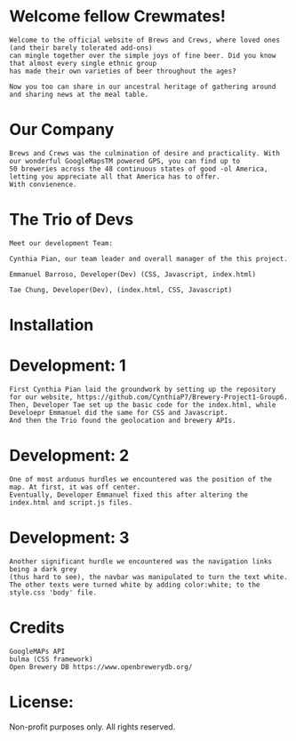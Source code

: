 # Welcome fellow Crewmates!

    Welcome to the official website of Brews and Crews, where loved ones (and their barely tolerated add-ons) 
    can mingle together over the simple joys of fine beer. Did you know that almost every single ethnic group 
    has made their own varieties of beer throughout the ages?

    Now you too can share in our ancestral heritage of gathering around and sharing news at the meal table.

# Our Company

    Brews and Crews was the culmination of desire and practicality. With our wonderful GoogleMapsTM powered GPS, you can find up to 
    50 breweries across the 48 continuous states of good -ol America, letting you appreciate all that America has to offer. 
    With convienence.


# The Trio of Devs

    Meet our development Team:

    Cynthia Pian, our team leader and overall manager of the this project.

    Emmanuel Barroso, Developer(Dev) (CSS, Javascript, index.html)

    Tae Chung, Developer(Dev), (index.html, CSS, Javascript)

# Installation



# Development: 1

    First Cynthia Pian laid the groundwork by setting up the repository for our website, https://github.com/CynthiaP7/Brewery-Project1-Group6. 
    Then, Developer Tae set up the basic code for the index.html, while Develoepr Emmanuel did the same for CSS and Javascript.
    And then the Trio found the geolocation and brewery APIs.

# Development: 2

    One of most arduous hurdles we encountered was the position of the map. At first, it was off center.
    Eventually, Developer Emmanuel fixed this after altering the index.html and script.js files.

# Development: 3

    Another significant hurdle we encountered was the navigation links being a dark grey
    (thus hard to see), the navbar was manipulated to turn the text white.
    The other texts were turned white by adding color:white; to the style.css 'body' file.

# Credits

    GoogleMAPs API 
    bulma (CSS framework)
    Open Brewery DB https://www.openbrewerydb.org/


# License:

Non-profit purposes only. All rights reserved.
